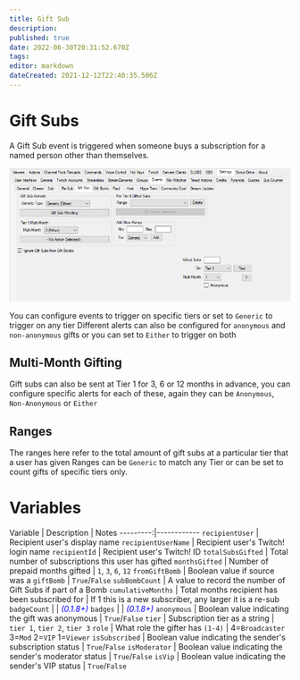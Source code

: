 ```yaml
---
title: Gift Sub
description: 
published: true
date: 2022-06-30T20:31:52.670Z
tags: 
editor: markdown
dateCreated: 2021-12-12T22:40:35.506Z
---
```


# Gift Subs	

A Gift Sub event is triggered when someone buys a subscription for a named person other than themselves.

![events-gift-sub.png](/events-gift-sub.png)

You can configure events to trigger on specific tiers or set to `Generic` to trigger on any tier
Different alerts can also be configured for `anonymous` and `non-anonymous` gifts or you can set to `Either` to trigger on both

## Multi-Month Gifting

Gift subs can also be sent at Tier 1 for 3, 6 or 12 months in advance, you can configure specific alerts for each of these, again they can be `Anonymous`, `Non-Anonymous` or `Either`

## Ranges

The ranges here refer to the total amount of gift subs at a particular tier that a user has given
Ranges can be `Generic` to match any Tier or can be set to count gifts of specific tiers only.

# Variables

Variable | Description | Notes
---------:|------------
`recipientUser` | Recipient user's display name
`recipientUserName` | Recipient user's Twitch! login name
`recipientId` | Recipient user's Twitch! ID
`totalSubsGifted` | Total number of subscriptions this user has gifted
`monthsGifted` | Number of prepaid months gifted | `1`, `3`, `6`, `12`
`fromGiftBomb` | Boolean value if source was a `giftBomb` |  `True`/`False` 
`subBombCount` | A value to record the number of Gift Subs if part of a Bomb
`cumulativeMonths` | Total months recipient has been subscribed for | If 1 this is a new subscriber, any larger it is a re-sub
`badgeCount` | | <span style="color:blue">*(0.1.8+)*</span>
`badges` | | <span style="color:blue">*(0.1.8+)*</span>
`anonymous` | Boolean value indicating the gift was anonymous | `True`/`False` 
`tier` | Subscription tier as a string | `tier 1`, `tier 2`, `tier 3`
`role` | What role the gifter has `(1-4)` | 4=`Broadcaster` 3=`Mod` 2=`VIP` 1=`Viewer`
`isSubscribed` | Boolean value indicating the sender's subscription status |  `True`/`False`
`isModerator` | Boolean value indicating the sender's moderator status |  `True`/`False`
`isVip` | Boolean value indicating the sender's VIP status |  `True`/`False`
